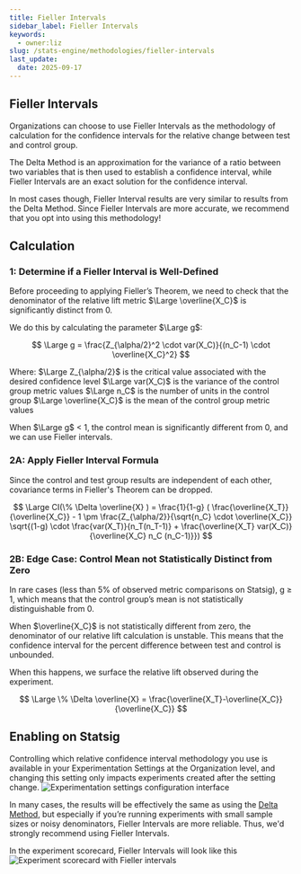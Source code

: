 ```yaml
---
title: Fieller Intervals
sidebar_label: Fieller Intervals
keywords:
  - owner:liz
slug: /stats-engine/methodologies/fieller-intervals
last_update:
  date: 2025-09-17
---
```


## Fieller Intervals

Organizations can choose to use Fieller Intervals as the methodology of calculation for the confidence intervals for the relative change between test and control group.

The Delta Method is an approximation for the variance of a ratio between two variables that is then used to establish a confidence interval, while Fieller Intervals are an exact solution for the confidence interval.

In most cases though, Fieller Interval results are very similar to results from the Delta Method. Since Fieller Intervals are more accurate, we recommend that you opt into using this methodology!

## Calculation

### 1: Determine if a Fieller Interval is Well-Defined

Before proceeding to applying Fieller’s Theorem, we need to check that the denominator of the relative lift metric $\Large \overline{X_C}$ is significantly distinct from 0.

We do this by calculating the parameter $\Large g$:

$$
\Large
g = \frac{Z_{\alpha/2}^2 \cdot var(X_C)}{(n_C-1) \cdot \overline{X_C}^2}
$$

Where:
$\Large Z_{\alpha/2}$ is the critical value associated with the desired confidence level $\Large var(X_C)$ is the variance of the control group metric values $\Large n_C$ is the number of units in the control group $\Large \overline{X_C}$ is the mean of the control group metric values

When $\Large g$ < 1, the control mean is significantly different from 0, and we can use Fieller intervals.

### 2A: Apply Fieller Interval Formula

Since the control and test group results are independent of each other, covariance terms in Fieller's Theorem can be dropped.

$$
\Large
CI(\% \Delta \overline{X} ) = \frac{1}{1-g} ( \frac{\overline{X_T}}{\overline{X_C}} - 1 \pm \frac{Z_{\alpha/2}}{\sqrt{n_C} \cdot \overline{X_C}} \sqrt{(1-g) \cdot \frac{var(X_T)}{n_T(n_T-1)} + \frac{\overline{X_T} var(X_C)}{\overline{X_C} n_C (n_C-1)}})
$$

### 2B: Edge Case: Control Mean not Statistically Distinct from Zero

In rare cases (less than 5\% of observed metric comparisons on Statsig), g $\geq$ 1, which means that the control group’s mean is not statistically distinguishable from 0.

When $\overline{X_C}$ is not statistically different from zero, the denominator of our relative lift calculation is unstable. This means that the confidence interval for the percent difference between test and control is unbounded.

When this happens, we surface the relative lift observed during the experiment.

$$
\Large
\% \Delta \overline{X} = \frac{\overline{X_T}-\overline{X_C}}{\overline{X_C}}
$$

## Enabling on Statsig

Controlling which relative confidence interval methodology you use is available in your Experimentation Settings at the Organization level, and changing this setting only impacts experiments created after the setting change.
![Experimentation settings configuration interface](https://graphite-user-uploaded-assets-prod.s3.amazonaws.com/CbjKvuo40oMU45psWLvG/9c8b90f8-1f0b-472f-883d-c3f30bd78696.png)

In many cases, the results will be effectively the same as using the [Delta Method](/stats-engine/methodologies/delta-method), but especially if you’re running experiments with small sample sizes or noisy denominators, Fieller Intervals are more reliable. Thus, we'd strongly recommend using Fieller Intervals.

In the experiment scorecard, Fieller Intervals will look like this
![Experiment scorecard with Fieller intervals](https://graphite-user-uploaded-assets-prod.s3.amazonaws.com/CbjKvuo40oMU45psWLvG/1cb4ebb6-0425-49bf-a319-48794d25ce96.png)
